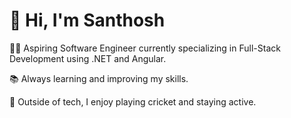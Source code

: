 # 👋 Hi, I'm Santhosh

🧑‍💻 Aspiring Software Engineer currently specializing in Full-Stack Development using .NET and Angular.

📚 Always learning and improving my skills.

🏏 Outside of tech, I enjoy playing cricket and staying active.


